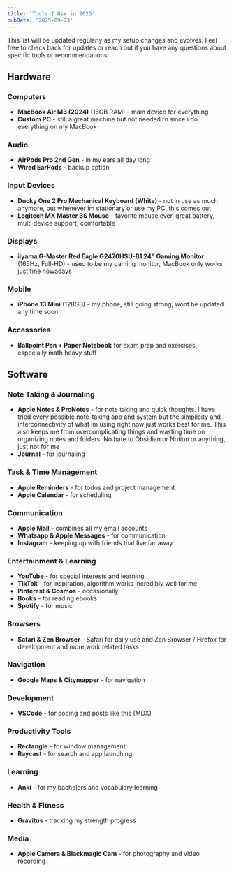 ```yaml
---
title: 'Tools I Use in 2025'
pubDate: '2025-09-23'
---
```


This list will be updated regularly as my setup changes and evolves. Feel free to check back for updates or reach out if you have any questions about specific tools or recommendations!

## Hardware

### Computers

- **MacBook Air M3 (2024)** (16GB RAM) - main device for everything
- **Custom PC** - still a great machine but not needed rn since i do everything on my MacBook

### Audio

- **AirPods Pro 2nd Gen** - in my ears all day long
- **Wired EarPods** - backup option

### Input Devices

- **Ducky One 2 Pro Mechanical Keyboard (White)** - not in use as much anymore, but whenever im stationary or use my PC, this comes out
- **Logitech MX Master 3S Mouse** - favorite mouse ever, great battery, multi device support, comfortable

### Displays

- **iiyama G-Master Red Eagle G2470HSU-B1 24" Gaming Monitor** (165Hz, Full-HD) - used to be my gaming monitor, MacBook only works just fine nowadays

### Mobile

- **iPhone 13 Mini** (128GB) - my phone, still going strong, wont be updated any time soon

### Accessories

- **Ballpoint Pen + Paper Notebook** for exam prep and exercises, especially math heavy stuff

## Software

### Note Taking & Journaling

- **Apple Notes & ProNotes** - for note taking and quick thoughts. I have tried every possible note-taking app and system but the simplicity and interconnectivity of what im using right now just works best for me. This also keeps me from overcomplicating things and wasting time on organizing notes and folders. No hate to Obsidian or Notion or anything, just not for me
- **Journal** - for journaling

### Task & Time Management

- **Apple Reminders** - for todos and project management
- **Apple Calendar** - for scheduling

### Communication

- **Apple Mail** - combines all my email accounts
- **Whatsapp & Apple Messages** - for communication
- **Instagram** - keeping up with friends that live far away

### Entertainment & Learning

- **YouTube** - for special interests and learning
- **TikTok** - for inspiration, algorithm works incredibly well for me
- **Pinterest & Cosmos** - occasionally
- **Books** - for reading ebooks
- **Spotify** - for music

### Browsers

- **Safari & Zen Browser** - Safari for daily use and Zen Browser / Firefox for development and more work related tasks

### Navigation

- **Google Maps & Citymapper** - for navigation

### Development

- **VSCode** - for coding and posts like this (MDX)

### Productivity Tools

- **Rectangle** - for window management
- **Raycast** - for search and app launching

### Learning

- **Anki** - for my bachelors and vocabulary learning

### Health & Fitness

- **Gravitus** - tracking my strength progress

### Media

- **Apple Camera & Blackmagic Cam** - for photography and video recording
